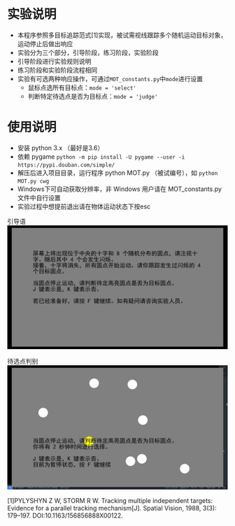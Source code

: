 # 实验说明
- 本程序参照多目标追踪范式[1]实现，被试需视线跟踪多个随机运动目标对象，运动停止后做出响应
- 实验分为三个部分，引导阶段，练习阶段，实验阶段
- 引导阶段进行实验规则说明
- 练习阶段和实验阶段流程相同
- 实验有可选两种响应操作，可通过`MOT_constants.py`中`mode`进行设置
  * 鼠标点选所有目标点：`mode = 'select'`
  * 判断特定待选点是否为目标点：`mode = 'judge'`


# 使用说明
- 安装 python 3.x （最好是3.6）
- 依赖 pygame `python -m pip install -U pygame --user -i https://pypi.douban.com/simple/`
- 解压后进入项目目录，运行程序 python MOT.py （被试编号），如 `python MOT.py cwg`
- Windows下可自动获取分辨率，非 Windows 用户请在 MOT_constants.py 文件中自行设置
- 实验过程中想提前退出请在物体运动状态下按esc

引导语
![](guide.png)

待选点判别
![](judge.png)

[1]PYLYSHYN Z W, STORM R W. Tracking multiple independent targets: Evidence for a parallel tracking mechanism[J]. Spatial Vision, 1988, 3(3): 179–197. DOI:10.1163/156856888X00122.
